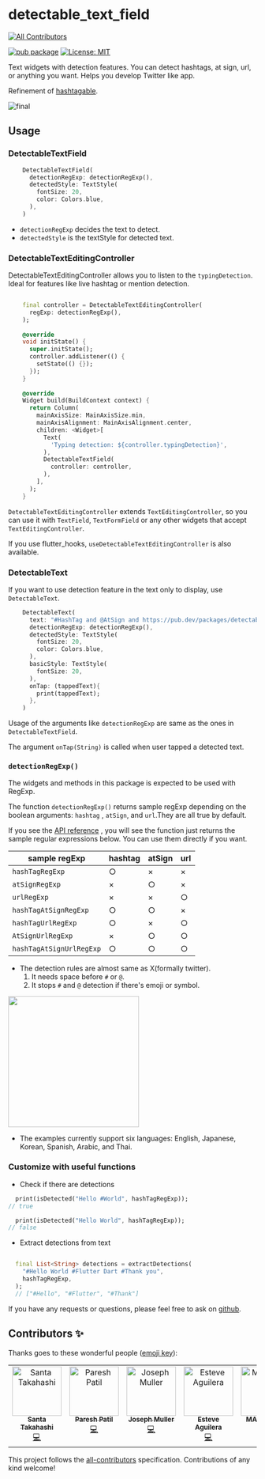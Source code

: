 # detectable_text_field

<!-- ALL-CONTRIBUTORS-BADGE:START - Do not remove or modify this section -->
[![All Contributors](https://img.shields.io/badge/all_contributors-6-orange.svg?style=flat-square)](#contributors-)
<!-- ALL-CONTRIBUTORS-BADGE:END -->

[![pub package](https://img.shields.io/pub/v/detectable_text_field.svg)](https://pub.dev/packages/detectable_text_field) <a href="https://opensource.org/licenses/MIT"><img src="https://img.shields.io/badge/license-MIT-purple.svg" alt="License: MIT"></a>

Text widgets with detection features. You can detect hashtags, at sign, url, or anything you want.
Helps you develop Twitter like app.

Refinement of [hashtagable](https://pub.dev/packages/hashtagable).

![final](https://user-images.githubusercontent.com/43510799/104180838-2385fd80-5451-11eb-8506-1640b4ea829f.gif)

## Usage

### DetectableTextField

```dart
    DetectableTextField(
      detectionRegExp: detectionRegExp(),
      detectedStyle: TextStyle(
        fontSize: 20,
        color: Colors.blue,
      ),
    )
```

- `detectionRegExp` decides the text to detect.
- `detectedStyle` is the textStyle for detected text.

### DetectableTextEditingController

DetectableTextEditingController allows you to listen to the `typingDetection`. Ideal for features
like live hashtag or mention detection.

```dart

    final controller = DetectableTextEditingController(
      regExp: detectionRegExp(),
    );
    
    @override
    void initState() {
      super.initState();
      controller.addListener(() {
        setState(() {});
      });
    }
    
    @override
    Widget build(BuildContext context) {
      return Column(
        mainAxisSize: MainAxisSize.min,
        mainAxisAlignment: MainAxisAlignment.center,
        children: <Widget>[
          Text(
            'Typing detection: ${controller.typingDetection}',
          ),
          DetectableTextField(
            controller: controller,
          ),
        ],
      );
    }
```

`DetectableTextEditingController` extends `TextEditingController`, so you can use it
with `TextField`, `TextFormField` or any other widgets that accept `TextEditingController`.

If you use flutter_hooks, `useDetectableTextEditingController` is also available.




### DetectableText

If you want to use detection feature in the text only to display, use `DetectableText`.

```dart
    DetectableText(
      text: "#HashTag and @AtSign and https://pub.dev/packages/detectable_text_field",
      detectionRegExp: detectionRegExp(),
      detectedStyle: TextStyle(
        fontSize: 20,
        color: Colors.blue,
      ),
      basicStyle: TextStyle(
        fontSize: 20,
      ),
      onTap: (tappedText){
        print(tappedText);
      },
    )
```

Usage of the arguments like `detectionRegExp` are same as the ones in `DetectableTextField`.

The argument `onTap(String)` is called when user tapped a detected text.

### `detectionRegExp()`

The widgets and methods in this package is expected to be used with RegExp.

The function `detectionRegExp()` returns sample regExp depending on the boolean arguments: `hashtag`
, `atSign`, and `url`.They are all true by default.

If you see
the [API reference](https://pub.dev/documentation/detectable_text_field/latest/detector_sample_regular_expressions/detectionRegExp.html)
, you will see the function just returns the sample regular expressions below. You can use them
directly if you want.

| sample regExp | hashtag | atSign | url |
| --- | --- | --- | ---- |
| `hashTagRegExp` |○|×|×|
| `atSignRegExp`|×|○|×|
| `urlRegExp`|×|×|○|
| `hashTagAtSignRegExp`|○|○|×|
| `hashTagUrlRegExp`|○|×|○|
| `AtSignUrlRegExp`|×|○|○|
| `hashTagAtSignUrlRegExp`|○|○|○|

- The detection rules are almost same as X(formally twitter).
    1. It needs space before `#` or `@`.
    2. It stops `#` and `@` detection if there's emoji or symbol.

<img src ="https://user-images.githubusercontent.com/43510799/93002102-3655f780-f56f-11ea-8193-1753a69e23bc.jpg" width = "265"/>

- The examples currently support six languages: English, Japanese, Korean, Spanish, Arabic, and
  Thai.

### Customize with useful functions

- Check if there are detections

```dart
  print(isDetected("Hello #World", hashTagRegExp));
// true

  print(isDetected("Hello World", hashTagRegExp));
// false

```

- Extract detections from text

```dart

  final List<String> detections = extractDetections(
    "#Hello World #Flutter Dart #Thank you", 
    hashTagRegExp,
  );
  // ["#Hello", "#Flutter", "#Thank"]

```

If you have any requests or questions, please feel free to ask
on [github](https://github.com/santa112358/detectable_text_field/issues).

## Contributors ✨

Thanks goes to these wonderful people ([emoji key](https://allcontributors.org/docs/en/emoji-key)):

<!-- ALL-CONTRIBUTORS-LIST:START - Do not remove or modify this section -->
<!-- prettier-ignore-start -->
<!-- markdownlint-disable -->
<table>
  <tbody>
    <tr>
      <td align="center" valign="top" width="14.28%"><a href="https://pub.dev/publishers/3tadev.work/packages"><img src="https://avatars.githubusercontent.com/u/43510799?v=4?s=100" width="100px;" alt="Santa Takahashi"/><br /><sub><b>Santa Takahashi</b></sub></a><br /><a href="https://github.com/santa112358/detectable_text_field/commits?author=santa112358" title="Code">💻</a></td>
      <td align="center" valign="top" width="14.28%"><a href="https://www.facebook.com/Paresh.07.OCT"><img src="https://avatars.githubusercontent.com/u/10085177?v=4?s=100" width="100px;" alt="Paresh Patil"/><br /><sub><b>Paresh Patil</b></sub></a><br /><a href="https://github.com/santa112358/detectable_text_field/commits?author=Pareshoct7" title="Code">💻</a></td>
      <td align="center" valign="top" width="14.28%"><a href="https://github.com/jtmuller5"><img src="https://avatars.githubusercontent.com/u/47997351?v=4?s=100" width="100px;" alt="Joseph Muller"/><br /><sub><b>Joseph Muller</b></sub></a><br /><a href="https://github.com/santa112358/detectable_text_field/commits?author=jtmuller5" title="Code">💻</a></td>
      <td align="center" valign="top" width="14.28%"><a href="https://github.com/EsteveAguilera"><img src="https://avatars.githubusercontent.com/u/6932449?v=4?s=100" width="100px;" alt="Esteve Aguilera"/><br /><sub><b>Esteve Aguilera</b></sub></a><br /><a href="https://github.com/santa112358/detectable_text_field/commits?author=EsteveAguilera" title="Code">💻</a></td>
      <td align="center" valign="top" width="14.28%"><a href="https://github.com/MATTYGILO"><img src="https://avatars.githubusercontent.com/u/34808802?v=4?s=100" width="100px;" alt="MATTYGILO"/><br /><sub><b>MATTYGILO</b></sub></a><br /><a href="https://github.com/santa112358/detectable_text_field/commits?author=MATTYGILO" title="Code">💻</a></td>
      <td align="center" valign="top" width="14.28%"><a href="https://www.debuggerx.com"><img src="https://avatars.githubusercontent.com/u/19624835?v=4?s=100" width="100px;" alt="debuggerx01"/><br /><sub><b>debuggerx01</b></sub></a><br /><a href="https://github.com/santa112358/detectable_text_field/commits?author=debuggerx01" title="Code">💻</a></td>
      <td align="center" valign="top" width="14.28%"><a href="https://github.com/xuxiaowei13"><img src="https://avatars.githubusercontent.com/u/10124443?v=4?s=100" width="100px;" alt="xuxiaowei13"/><br /><sub><b>xuxiaowei13</b></sub></a><br /><a href="https://github.com/santa112358/detectable_text_field/commits?author=xuxiaowei13" title="Code">💻</a></td>
      <td align="center" valign="top" width="14.28%"><a href="https://add00w.github.io"><img src="https://avatars.githubusercontent.com/u/35359329?v=4?s=100" width="100px;" alt="Abdullahi A. Addow"/><br /><sub><b>Abdullahi A. Addow</b></sub></a><br /><a href="https://github.com/santa112358/detectable_text_field/commits?author=Add00w" title="Code">💻</a></td>
      <td align="center" valign="top" width="14.28%"><a href="http://nexttechphilly.com"><img src="https://avatars.githubusercontent.com/u/21372502?v=4?s=100" width="100px;" alt="Social Jawn"/><br /><sub><b>Social Jawn</b></sub></a><br /><a href="https://github.com/santa112358/detectable_text_field/commits?author=rlee1990" title="Code">💻</a></td>
    </tr>
  </tbody>
</table>

<!-- markdownlint-restore -->
<!-- prettier-ignore-end -->

<!-- ALL-CONTRIBUTORS-LIST:END -->

This project follows the [all-contributors](https://github.com/all-contributors/all-contributors)
specification. Contributions of any kind welcome!